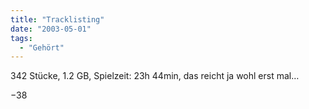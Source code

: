 ```yaml
---
title: "Tracklisting"
date: "2003-05-01"
tags:
  - "Gehört"
---
```


342 Stücke, 1.2 GB, Spielzeit: 23h 44min, das reicht ja wohl erst mal…

−38

